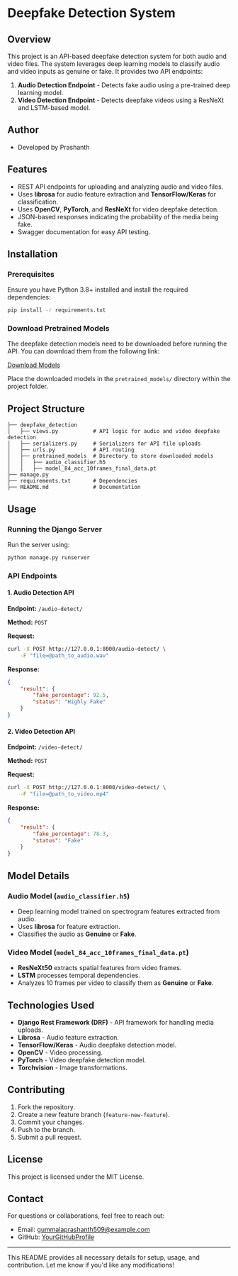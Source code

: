 # Deepfake Detection System

## Overview
This project is an API-based deepfake detection system for both audio and video files. The system leverages deep learning models to classify audio and video inputs as genuine or fake. It provides two API endpoints:

1. **Audio Detection Endpoint** - Detects fake audio using a pre-trained deep learning model.
2. **Video Detection Endpoint** - Detects deepfake videos using a ResNeXt and LSTM-based model.

## Author

 - Developed by Prashanth

## Features
- REST API endpoints for uploading and analyzing audio and video files.
- Uses **librosa** for audio feature extraction and **TensorFlow/Keras** for classification.
- Uses **OpenCV**, **PyTorch**, and **ResNeXt** for video deepfake detection.
- JSON-based responses indicating the probability of the media being fake.
- Swagger documentation for easy API testing.

## Installation
### Prerequisites
Ensure you have Python 3.8+ installed and install the required dependencies:

```bash
pip install -r requirements.txt
```

### Download Pretrained Models
The deepfake detection models need to be downloaded before running the API. You can download them from the following link:

[Download Models](https://drive.google.com/drive/folders/1Pnl0OESXnhsw4ys1epOUAKiFxR8KFmoV)

Place the downloaded models in the `pretrained_models/` directory within the project folder.

## Project Structure
```
├── deepfake_detection
│   ├── views.py           # API logic for audio and video deepfake detection
│   ├── serializers.py     # Serializers for API file uploads
│   ├── urls.py            # API routing
│   ├── pretrained_models  # Directory to store downloaded models
│   │   ├── audio_classifier.h5
│   │   ├── model_84_acc_10frames_final_data.pt
├── manage.py
├── requirements.txt       # Dependencies
├── README.md              # Documentation
```

## Usage
### Running the Django Server
Run the server using:
```bash
python manage.py runserver
```

### API Endpoints
#### 1. **Audio Detection API**
**Endpoint:** `/audio-detect/`

**Method:** `POST`

**Request:**
```bash
curl -X POST http://127.0.0.1:8000/audio-detect/ \
    -F "file=@path_to_audio.wav"
```

**Response:**
```json
{
    "result": {
        "fake_percentage": 92.5,
        "status": "Highly Fake"
    }
}
```

#### 2. **Video Detection API**
**Endpoint:** `/video-detect/`

**Method:** `POST`

**Request:**
```bash
curl -X POST http://127.0.0.1:8000/video-detect/ \
    -F "file=@path_to_video.mp4"
```

**Response:**
```json
{
    "result": {
        "fake_percentage": 78.3,
        "status": "Fake"
    }
}
```

## Model Details
### **Audio Model** (`audio_classifier.h5`)
- Deep learning model trained on spectrogram features extracted from audio.
- Uses **librosa** for feature extraction.
- Classifies the audio as **Genuine** or **Fake**.

### **Video Model** (`model_84_acc_10frames_final_data.pt`)
- **ResNeXt50** extracts spatial features from video frames.
- **LSTM** processes temporal dependencies.
- Analyzes 10 frames per video to classify them as **Genuine** or **Fake**.

## Technologies Used
- **Django Rest Framework (DRF)** - API framework for handling media uploads.
- **Librosa** - Audio feature extraction.
- **TensorFlow/Keras** - Audio deepfake detection model.
- **OpenCV** - Video processing.
- **PyTorch** - Video deepfake detection model.
- **Torchvision** - Image transformations.

## Contributing
1. Fork the repository.
2. Create a new feature branch (`feature-new-feature`).
3. Commit your changes.
4. Push to the branch.
5. Submit a pull request.

## License
This project is licensed under the MIT License.

## Contact
For questions or collaborations, feel free to reach out:
- Email: gummalaprashanth509@example.com
- GitHub: [YourGitHubProfile](https://github.com/Prashanth-TechAI)

---

This README provides all necessary details for setup, usage, and contribution. Let me know if you'd like any modifications!

